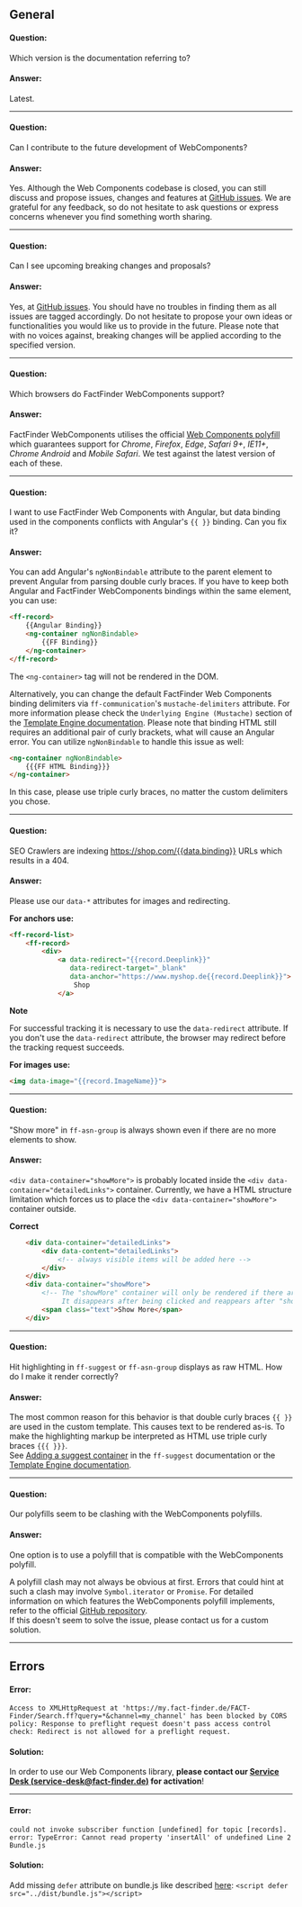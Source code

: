 ## General

#### Question:
Which version is the documentation referring to?
#### Answer:
Latest.

---

#### Question:
Can I contribute to the future development of WebComponents?

#### Answer:
Yes. Although the Web Components codebase is closed, you can still discuss and propose issues, changes and features at [GitHub issues](https://github.com/FACT-Finder-Web-Components/ff-web-components/issues).
We are grateful for any feedback, so do not hesitate to ask questions or express concerns whenever you find something worth sharing.

---

#### Question:
Can I see upcoming breaking changes and proposals?

#### Answer:
Yes, at [GitHub issues](https://github.com/FACT-Finder-Web-Components/ff-web-components/issues).
You should have no troubles in finding them as all issues are tagged accordingly.
Do not hesitate to propose your own ideas or functionalities you would like us to provide in the future.
Please note that with no voices against, breaking changes will be applied according to the specified version.

---

#### Question:
Which browsers do FactFinder WebComponents support?

#### Answer:
FactFinder WebComponents utilises the official [Web Components polyfill](https://github.com/webcomponents/polyfills/tree/master/packages/webcomponentsjs#browser-support) which guarantees support for _Chrome_, _Firefox_, _Edge_, _Safari 9+_, _IE11+_, _Chrome Android_ and _Mobile Safari_.
We test against the latest version of each of these.

---

#### Question:
I want to use FactFinder Web Components with Angular, but data binding used in the components conflicts with Angular's `{{ }}` binding. Can you fix it?
#### Answer:
You can add Angular's `ngNonBindable` attribute to the parent element to prevent Angular from parsing double curly braces. If you have to keep both Angular and FactFinder WebComponents bindings within the same element, you can use: 
```html
<ff-record> 
    {{Angular Binding}}
    <ng-container ngNonBindable>
        {{FF Binding}}
    </ng-container>
</ff-record>
```
The `<ng-container>` tag will not be rendered in the DOM.

Alternatively, you can change the default FactFinder Web Components binding delimiters via `ff-communication`'s `mustache-delimiters` attribute. For more information please check the `Underlying Engine (Mustache)` section of the [Template Engine documentation](/documentation/3.x/template-engine). Please note that binding HTML still requires an additional pair of curly brackets, what will cause an Angular error. You can utilize `ngNonBindable` to handle this issue as well:
```html
<ng-container ngNonBindable>
    {{{FF HTML Binding}}}
</ng-container>
```
In this case, please use triple curly braces, no matter the custom delimiters you chose.

---
#### Question:
SEO Crawlers are indexing https://shop.com/{{data.binding}} URLs which results in a 404.
#### Answer:
Please use our `data-*` attributes for images and redirecting.

**For anchors use:**
```html
<ff-record-list>
    <ff-record>
        <div>
            <a data-redirect="{{record.Deeplink}}"
               data-redirect-target="_blank"
               data-anchor="https://www.myshop.de{{record.Deeplink}}">
                Shop
            </a>
```

**Note**

For successful tracking it is necessary to use the `data-redirect` attribute. If you don't use the `data-redirect` attribute, the browser may redirect before the tracking request succeeds.

**For images use:**
```html
<img data-image="{{record.ImageName}}">
```
---

#### Question:
"Show more" in `ff-asn-group` is always shown even if there are no more elements to show.  

#### Answer:
`<div data-container="showMore">` is probably located inside the `<div data-container="detailedLinks">` container. 
Currently, we have a HTML structure limitation which forces us to place the `<div data-container="showMore">` container outside.

**Correct**
```html
    <div data-container="detailedLinks">
        <div data-content="detailedLinks">
            <!-- always visible items will be added here -->
        </div>
    </div>
    <div data-container="showMore">
        <!-- The "showMore" container will only be rendered if there are "hiddenLinks" in the FactFinder response.
             It disappears after being clicked and reappears after "showLess" was clicked. -->
        <span class="text">Show More</span>
    </div>
```
---
#### Question:
Hit highlighting in `ff-suggest` or `ff-asn-group` displays as raw HTML.
How do I make it render correctly?
#### Answer:
The most common reason for this behavior is that double curly braces `{{ }}` are used in the custom template.
This causes text to be rendered as-is.
To make the highlighting markup be interpreted as HTML use triple curly braces `{{{ }}}`.  
See [Adding a suggest container](/api/3.x/ff-suggest) in the `ff-suggest` documentation or the [Template Engine documentation](/documentation/3.x/template-engine).

---

#### Question:
Our polyfills seem to be clashing with the WebComponents polyfills.
#### Answer:
One option is to use a polyfill that is compatible with the WebComponents polyfill.

 A polyfill clash may not always be obvious at first.
 Errors that could hint at such a clash may involve `Symbol.iterator` or `Promise`.
 For detailed information on which features the WebComponents polyfill implements, refer to the official [GitHub repository](https://github.com/webcomponents/polyfills).  
If this doesn't seem to solve the issue, please contact us for a custom solution.

---

## Errors
#### Error:

`Access to XMLHttpRequest at 'https://my.fact-finder.de/FACT-Finder/Search.ff?query=*&channel=my_channel' has been
blocked by CORS policy: Response to preflight request doesn't pass access control check: Redirect is not allowed for a
preflight request.`

#### Solution:
In order to use our Web Components library, **please contact our [Service Desk (service-desk@fact-finder.de)][1] for activation**!

---

#### Error: 

`could not invoke subscriber function [undefined] for topic [records]. error: TypeError: Cannot read property 'insertAll' of undefined Line 2 Bundle.js`

#### Solution:
Add missing `defer` attribute on bundle.js like described [here](/documentation/3.x/include-scripts): `<script defer src="../dist/bundle.js"></script>`

[1]: mailto:service-desk@fact-finder.de?subject=Web%20Components%20Activation
